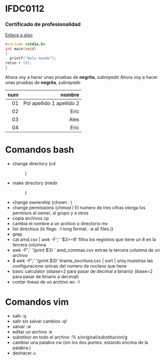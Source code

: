 # IFDC0112
### Certificado de profesionalidad

[Enlace a algo](https://github.com/adam-p/markdown-here/wiki/markdown-cheatsheet)


```c
#include <stdio.h>
int main(void)
{
  printf("Hola mundo");
retun r (0);  
}
```

Ahora voy a hacer unas pruebas de **negrita**, *subrayado*
Ahora voy a hacer unas pruebas de __negrita__, _subrayado_

|num|nombre|
|---:|-:|
|01 |Pol apellido 1 apellido 2|
|02| Eric|
|03|Alex|
|04|Eric|


# Comandos bash 

+ change directory (cd <dir>)
+ make directory (mkdir <dir>)
+ change ownership (chown <owner>:<group> <file>)
+ change permissions (chmod <num> <file>)  El numero de tres cifras otorga los permisos al owner, al grupo y a otros
+ copia archivos  cp <origen> <destino>
+ cambia el nombre a un archivo o directorio mv <inicial> <final>
+ list directous (ls <directory>  flsgs: -l long format.  -a all files.))
+ grep <patron> <archivo>
+ cat amd.csv | awk -F';' '$3==8' filtra los registros que tiene un 8 en la tercera columna
+ awk -F';' '{print $3} ' amd_commas.csv  extrae la tercera columna de un archivo
+ $ awk -F';' '{print $3}' tirame_escritura.csv | sort | uniq muestras las configuracione únicas del numero de nucleos que tiene
+ basic calculator  (obase=2 para pasar de decimal a binario) (ibase=2 para pasar de binario a decimal)
+ contar lineas de un archivo  wc -l

# Comandos vim

+ salir :q 
+ salir sin salvar cambios :q!
+ salvar :w
+ editar un archivo :e <nombre>
+ substituir en todo el archivo :% s/original/substitucion/g
+ cambiar una palabra cw (sin los dos puntos. estando encima de la palabra.)
+ deshacer u
